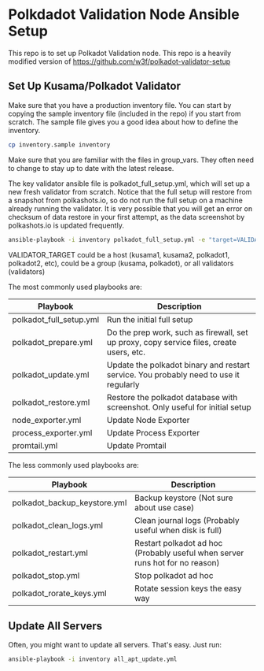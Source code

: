 # Polkdadot Validation Node Ansible Setup

This repo is to set up Polkadot Validation node. This repo is a heavily modified version of https://github.com/w3f/polkadot-validator-setup

## Set Up Kusama/Polkadot Validator

Make sure that you have a production inventory file. You can start by copying the sample inventory file (included in the repo) if you start from scratch. The sample file gives you a good idea about how to define the inventory.

```bash
cp inventory.sample inventory
```

Make sure that you are familiar with the files in group_vars. They often need to change to stay up to date with the latest release.

The key validator ansible file is polkadot_full_setup.yml, which will set up a new fresh validator from scratch. Notice that the full setup will restore from a snapshot from polkashots.io, so do not run the full setup on a machine already running the validator. It is very possible that you will get an error on checksum of data restore in your first attempt, as the data screenshot by polkashots.io is updated frequently.

```bash
ansible-playbook -i inventory polkadot_full_setup.yml -e "target=VALIDATOR_TARGET"
```

VALIDATOR_TARGET could be a host (kusama1, kusama2, polkadot1, polkadot2, etc), could be a group (kusama, polkadot), or all validators (validators)

The most commonly used playbooks are:

| Playbook                | Description                                                                              |
| ----------------------- | ---------------------------------------------------------------------------------------- |
| polkadot_full_setup.yml | Run the initial full setup                                                               |
| polkadot_prepare.yml    | Do the prep work, such as firewall, set up proxy, copy service files, create users, etc. |
| polkadot_update.yml     | Update the polkadot binary and restart service. You probably need to use it regularly    |
| polkadot_restore.yml    | Restore the polkadot database with screenshot. Only useful for initial setup             |
| node_exporter.yml       | Update Node Exporter                                                                     |
| process_exporter.yml    | Update Process Exporter                                                                  |
| promtail.yml            | Update Promtail                                                                          |

The less commonly used playbooks are:

| Playbook                     | Description                                                                  |
| ---------------------------- | ---------------------------------------------------------------------------- |
| polkadot_backup_keystore.yml | Backup keystore (Not sure about use case)                                    |
| polkadot_clean_logs.yml      | Clean journal logs (Probably useful when disk is full)                       |
| polkadot_restart.yml         | Restart polkadot ad hoc (Probably useful when server runs hot for no reason) |
| polkadot_stop.yml            | Stop polkadot ad hoc                                                         |
| polkadot_rorate_keys.yml     | Rotate session keys the easy way                                             |

## Update All Servers

Often, you might want to update all servers. That's easy. Just run:

```bash
ansible-playbook -i inventory all_apt_update.yml
```
